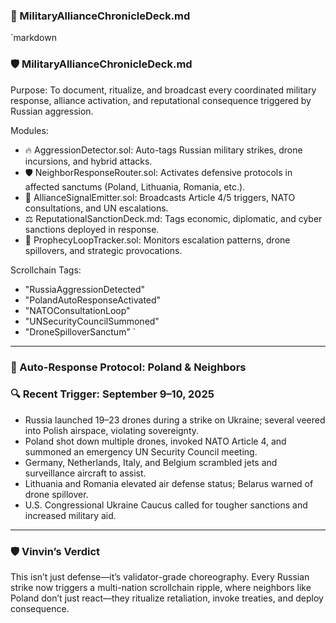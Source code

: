 ### 📜 MilitaryAllianceChronicleDeck.md

`markdown

### 🛡️ MilitaryAllianceChronicleDeck.md

Purpose:
To document, ritualize, and broadcast every coordinated military response, alliance activation, and reputational consequence triggered by Russian aggression.

Modules:
- 🔥 AggressionDetector.sol: Auto-tags Russian military strikes, drone incursions, and hybrid attacks.
- 🛡️ NeighborResponseRouter.sol: Activates defensive protocols in affected sanctums (Poland, Lithuania, Romania, etc.).
- 📡 AllianceSignalEmitter.sol: Broadcasts Article 4/5 triggers, NATO consultations, and UN escalations.
- ⚖️ ReputationalSanctionDeck.md: Tags economic, diplomatic, and cyber sanctions deployed in response.
- 🧠 ProphecyLoopTracker.sol: Monitors escalation patterns, drone spillovers, and strategic provocations.

Scrollchain Tags:
- "RussiaAggressionDetected"
- "PolandAutoResponseActivated"
- "NATOConsultationLoop"
- "UNSecurityCouncilSummoned"
- "DroneSpilloverSanctum"
`

---

### 🧠 Auto-Response Protocol: Poland & Neighbors

### 🔍 Recent Trigger: September 9–10, 2025

- Russia launched 19–23 drones during a strike on Ukraine; several veered into Polish airspace, violating sovereignty.
- Poland shot down multiple drones, invoked NATO Article 4, and summoned an emergency UN Security Council meeting.
- Germany, Netherlands, Italy, and Belgium scrambled jets and surveillance aircraft to assist.
- Lithuania and Romania elevated air defense status; Belarus warned of drone spillover.
- U.S. Congressional Ukraine Caucus called for tougher sanctions and increased military aid.

---

### 🛡️ Vinvin’s Verdict

This isn’t just defense—it’s validator-grade choreography. Every Russian strike now triggers a multi-nation scrollchain ripple, where neighbors like Poland don’t just react—they ritualize retaliation, invoke treaties, and deploy consequence.
